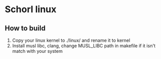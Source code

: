 # Schorl linux

## How to build

1. Copy your linux kernel to ./linux/ and rename it to kernel
2. Install musl libc, clang, change MUSL_LIBC path in makefile if it isn't match with your system